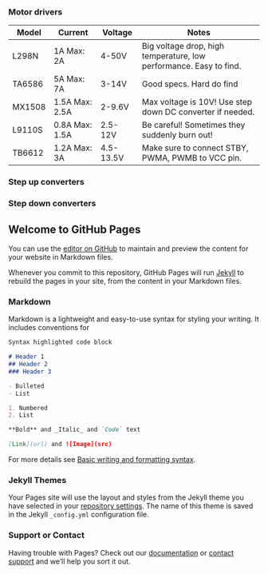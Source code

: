 ### Motor drivers

| Model  | Current        | Voltage   | Notes                                                              |
|---     |---             |---        | ---                                                                |
| L298N  | 1A Max: 2A     | 4-50V     | Big voltage drop, high temperature, low performance. Easy to find. |
| TA6586 | 5A Max: 7A     | 3-14V     | Good specs. Hard do find                                           |
| MX1508 | 1.5A Max: 2.5A | 2-9.6V    | Max voltage is 10V! Use step down DC converter if needed.          |
| L9110S | 0.8A Max: 1.5A | 2.5-12V   | Be careful! Sometimes they suddenly burn out!                      |
| TB6612 | 1.2A Max: 3A   | 4.5-13.5V | Make sure to connect STBY, PWMA, PWMB to VCC pin.                  |

### Step up converters

### Step down converters


## Welcome to GitHub Pages

You can use the [editor on GitHub](https://github.com/chmutoff/esp-tank/edit/master/docs/index.md) to maintain and preview the content for your website in Markdown files.

Whenever you commit to this repository, GitHub Pages will run [Jekyll](https://jekyllrb.com/) to rebuild the pages in your site, from the content in your Markdown files.

### Markdown

Markdown is a lightweight and easy-to-use syntax for styling your writing. It includes conventions for

```markdown
Syntax highlighted code block

# Header 1
## Header 2
### Header 3

- Bulleted
- List

1. Numbered
2. List

**Bold** and _Italic_ and `Code` text

[Link](url) and ![Image](src)
```

For more details see [Basic writing and formatting syntax](https://docs.github.com/en/github/writing-on-github/getting-started-with-writing-and-formatting-on-github/basic-writing-and-formatting-syntax).

### Jekyll Themes

Your Pages site will use the layout and styles from the Jekyll theme you have selected in your [repository settings](https://github.com/chmutoff/esp-tank/settings/pages). The name of this theme is saved in the Jekyll `_config.yml` configuration file.

### Support or Contact

Having trouble with Pages? Check out our [documentation](https://docs.github.com/categories/github-pages-basics/) or [contact support](https://support.github.com/contact) and we’ll help you sort it out.
